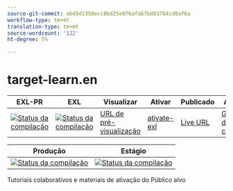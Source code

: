 ```yaml
---
source-git-commit: ab45d1350ecc8bd25e076afa67bd83784cd8af6a
workflow-type: tm+mt
translation-type: tm+mt
source-wordcount: '122'
ht-degree: 5%

---
```

# target-learn.en

| EXL-PR | EXL | Visualizar | Ativar | Publicado | Ajuda  |
|--- |--- |--- |--- |--- |--- |
| [![Status da compilação](https://docs.ci.corp.adobe.com/view/exl-pr/job/target-learn.en_pr-exl/badge/icon)](https://docs.ci.corp.adobe.com/view/exl-pr/job/target-learn.en_pr-exl/lastBuild/) | [![Status da compilação](https://docs.ci.corp.adobe.com/view/exl-pr/job/target-learn.en_exl/lastBuild/badge/icon)](https://docs.ci.corp.adobe.com/view/exl-pr/job/target-learn.en_exl/lastBuild/lastBuild) | [URL de pré-visualização](https://experienceleague.corp.adobe.com/docs/target-learn/tutorials/overview.html?lang=en) | [ativate-exl](https://docs.ci.corp.adobe.com/job/activate-exl/build/) | [Live URL](https://experienceleague.adobe.com/docs/target-learn/tutorials/overview.html?lang=en) | [Guia de criação](https://experienceleague.adobe.com/docs/authoring-guide-exl/using/home.html?lang=en) |

| Produção | Estágio |
|---|---|
| [![Status da compilação](https://docs.ci.corp.adobe.com/job/target-learn.en_production/badge/icon)](https://docs.ci.corp.adobe.com/job/target-learn.en_production/lastBuild) | [![Status da compilação](https://docs.ci.corp.adobe.com/job/target-learn.en_stage/badge/icon)](https://docs.ci.corp.adobe.com/job/target-learn.en_stage/lastBuild) |

Tutoriais colaborativos e materiais de ativação do Público alvo
